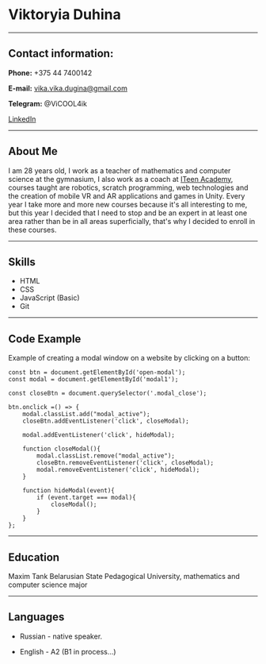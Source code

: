 # Viktoryia Duhina
********* 
## Contact information:

**Phone:** +375 44 7400142

**E-mail:** vika.vika.dugina@gmail.com

**Telegram:** @ViCOOL4ik

[LinkedIn](https://www.linkedin.com/in/viktoryia-duhina-8aba17b1)

********* 
## About Me

I am 28 years old, I work as a teacher of mathematics and computer science at the gymnasium, I also work as a coach at [ITeen Academy](https://iteen.by/), courses taught are robotics, scratch programming, web technologies and the creation of mobile VR and AR applications and games in Unity. Every year I take more and more new courses because it's all interesting to me, but this year I decided that I need to stop and be an expert in at least one area rather than be in all areas superficially, that's why I decided to enroll in these courses.


********* 
## Skills

* HTML
* CSS
* JavaScript (Basic)
* Git

********* 
## Code Example
Example of creating a modal window on a website by clicking on a button:
```
const btn = document.getElementById('open-modal');
const modal = document.getElementById('modal1');

const closeBtn = document.querySelector('.modal_close');

btn.onclick =() => {
    modal.classList.add("modal_active");
    closeBtn.addEventListener('click', closeModal);

    modal.addEventListener('click', hideModal);

    function closeModal(){
        modal.classList.remove("modal_active");
        closeBtn.removeEventListener('click', closeModal);
        modal.removeEventListener('click', hideModal);
    }

    function hideModal(event){
        if (event.target === modal){
            closeModal();
        }
    }
};
```
********* 
## Education

Maxim Tank Belarusian State Pedagogical University, mathematics and computer science major

********* 

## Languages

* Russian - native speaker.

* English - A2 (B1 in process…)
